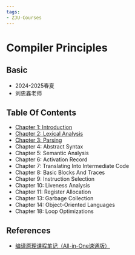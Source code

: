 ```yaml
---
tags:
- ZJU-Courses
---
```


# Compiler Principles

## Basic

- 2024-2025春夏
- 刘忠鑫老师

## Table Of Contents

- [Chapter 1: Introduction](Chapter1/Chapter1.md)
- [Chapter 2: Lexical Analysis](Chapter2/Chapter2.md)
- [Chapter 3: Parsing](Chapter3/Chapter3.md)
- Chapter 4: Abstract Syntax
- Chapter 5: Semantic Analysis
- Chapter 6: Activation Record
- Chapter 7: Translating Into Intermediate Code
- Chapter 8: Basic Blocks And Traces
- Chapter 9: Instruction Selection
- Chapter 10: Liveness Analysis
- Chapter 11: Register Allocation
- Chapter 13: Garbage Collection
- Chapter 14: Object-Oriented Languages
- Chapter 18: Loop Optimizations

## References

- [编译原理课程笔记（All-in-One速通版）](https://cubicy.icu/compiler-construction-principles/)
